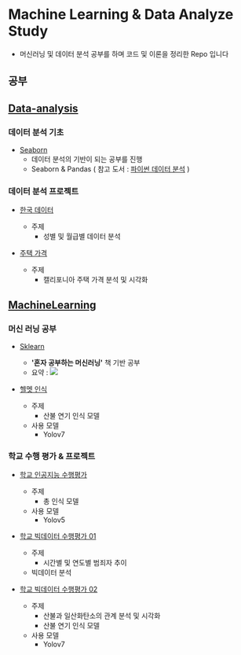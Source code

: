 # Machine Learning & Data Analyze Study

- 머신러닝 및 데이터 분석 공부를 하며 코드 및 이론을 정리한 Repo 입니다

## 공부

## [Data-analysis](https://github.com/al0214/ML-Data-Study/tree/main/Data-Analysis)

### 데이터 분석 기초
- [Seaborn](https://github.com/al0214/ML-Data-Study/tree/main/Data-Analysis/Study/Seaborn-Basic)
  - 데이터 분석의 기반이 되는 공부를 진행
  - Seaborn & Pandas ( 참고 도서 : [파이썬 데이터 분석](https://ebook-product.kyobobook.co.kr/dig/epd/ebook/E000002945440) )

### 데이터 분석 프로젝트
- [한국 데이터](https://github.com/al0214/ML-Data-Study/tree/main/Data-Analysis/Project/Korean_data)
  - 주제
    - 성별 및 월급별 데이터 분석
 
- [주택 가격](https://github.com/al0214/ML-Data-Study/tree/main/Data-Analysis/Project/First-Project)
  - 주제
    - 캘리포니아 주택 가격 분석 및 시각화    

## [MachineLearning](https://github.com/al0214/ML-Data-Study/tree/main/Machine-Learning/Project)

### 머신 러닝 공부
- [Sklearn](https://github.com/al0214/ML-Data-Study/tree/main/Machine-Learning/Study/Sklearn)
  - **'혼자 공부하는 머신러닝'** 책 기반 공부
  - 요약 : <img src="https://img.shields.io/badge/Notion-black?style=flat&logo=Notion&logoColor=white"/>

- [헬멧 인식](https://github.com/al0214/ML-Engineer-Study/tree/main/Machine-Learning/Project/Helmet_Detection)
  - 주제
    - 산불 연기 인식 모델
  - 사용 모델
    - Yolov7

### 학교 수행 평가 & 프로젝트
- [학교 인공지능 수행평가](https://github.com/al0214/ML-Data-Study/tree/main/Machine-Learning/Project/School_AI_Project)
  - 주제
    - 총 인식 모델
  - 사용 모델
    - Yolov5
   
- [학교 빅데이터 수행평가 01](https://github.com/al0214/ML-Engineer-Study/tree/main/Machine-Learning/Project/School_Bigdata_Project_01)
  - 주제
    - 시간별 및 연도별 범죄자 추이
  - 빅데이터 분석  

- [학교 빅데이터 수행평가 02](https://github.com/al0214/ML-Engineer-Study/tree/main/Machine-Learning/Project/School_BigData_Project_02)
  - 주제
    - 산불과 일산화탄소의 관계 분석 및 시각화
    - 산불 연기 인식 모델
  - 사용 모델
    - Yolov7
